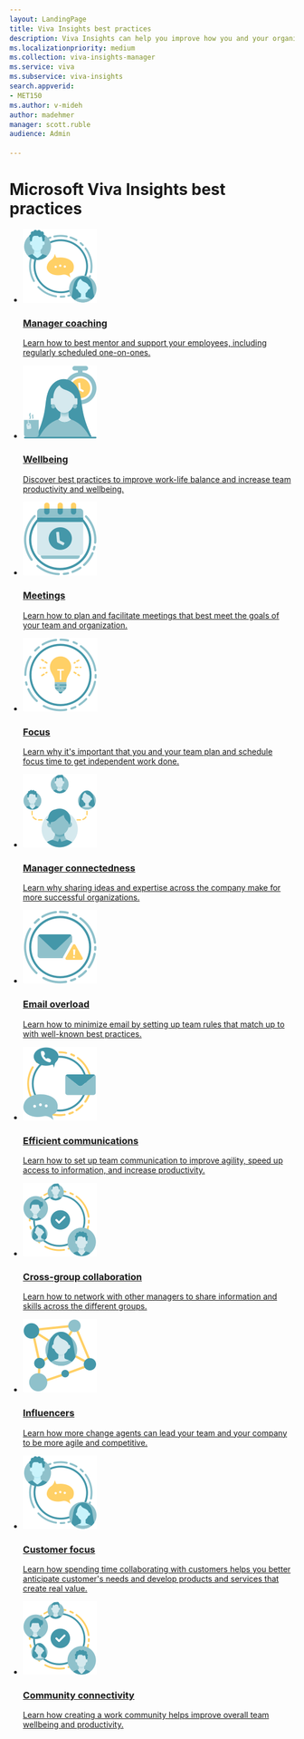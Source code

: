 ```yaml
---
layout: LandingPage
title: Viva Insights best practices
description: Viva Insights can help you improve how you and your organization gets work done
ms.localizationpriority: medium 
ms.collection: viva-insights-manager 
ms.service: viva 
ms.subservice: viva-insights 
search.appverid: 
- MET150 
ms.author: v-mideh
author: madehmer
manager: scott.ruble
audience: Admin

--- 
```

# Microsoft Viva Insights best practices

<!--Any changes you make here, please also make in the same gm-best-practices.md file in the manager-insights folder or ask madehmer to do it, since she's the instigator of this scenario. Thanks!-->
<ul class="panelContent cardsY">
    <li>
        <a href="gm-coaching.md">
        <div class="cardSize">
            <div class="cardPadding">
                <div class="card">
                    <div class="cardImageOuter">
                        <div class="cardImage">
                            <img src="../images/wpa/playbooks/manager-coaching-64x64.svg" alt="manager coaching"/>
                        </div>
                    </div>
                    <div class="cardText">
                        <h3>Manager coaching</h3>
                        <p>Learn how to best mentor and support your employees, including regularly scheduled one-on-ones.</p>
                    </div>
                </div>
            </div>
        </div>
        </a>
    </li>
    <li>
        <a href="gm-wellbeing.md">
        <div class="cardSize">
            <div class="cardPadding">
                <div class="card">
                    <div class="cardImageOuter">
                        <div class="cardImage">
                            <img src="../images/wpa/playbooks/wellbeing-64x64.svg" alt="wellbeing"/>
                        </div>
                    </div>
                    <div class="cardText">
                        <h3>Wellbeing</h3>
                        <p>Discover best practices to improve work-life balance and increase team productivity and wellbeing. </p>
                    </div>
                </div>
            </div>
        </div>
        </a>
    </li>
    <li>
        <a href="gm-meetings.md">
        <div class="cardSize">
            <div class="cardPadding">
                <div class="card">
                    <div class="cardImageOuter">
                        <div class="cardImage">
                            <img src="../images/wpa/playbooks/meetings-64x64.svg" alt="meetings" />
                        </div>
                    </div>
                    <div class="cardText">
                        <h3>Meetings</h3>
                        <p>Learn how to plan and facilitate meetings that best meet the goals of your team and organization.</p>
                    </div>
                </div>
            </div>
        </div>
        </a>
    </li>
    <li>
        <a href="gm-focus.md">
        <div class="cardSize">
            <div class="cardPadding">
                <div class="card">
                    <div class="cardImageOuter">
                        <div class="cardImage">
                            <img src="../images/wpa/playbooks/focus-64x64.svg" alt="focus" />
                        </div>
                    </div>
                    <div class="cardText">
                        <h3>Focus</h3>
                        <p>Learn why it's important that you and your team plan and schedule focus time to get independent work done.</p>
                    </div>
                </div>
            </div>
        </div>
        </a>
    </li>
    <li>
        <a href="gm-connectedness.md">
        <div class="cardSize">
            <div class="cardPadding">
                <div class="card">
                    <div class="cardImageOuter">
                        <div class="cardImage">
                            <img src="../images/wpa/playbooks/manage-connectedness-64x64.svg" alt="manage connectedness" />
                        </div>
                    </div>
                    <div class="cardText">
                        <h3>Manager connectedness</h3>
                        <p>Learn why sharing ideas and expertise across the company make for more successful organizations.</p>
                    </div>
                </div>
            </div>
        </div>
        </a>
    </li>
    <li>
        <a href="gm-overload.md">
        <div class="cardSize">
            <div class="cardPadding">
                <div class="card">
                    <div class="cardImageOuter">
                        <div class="cardImage">
                            <img src="../images/wpa/playbooks/email-overload-64x64.svg" alt="email overload" />
                        </div>
                    </div>
                    <div class="cardText">
                        <h3>Email overload</h3>
                        <p>Learn how to minimize email by setting up team rules that match up to with well-known best practices.</p>
                    </div>
                </div>
            </div>
        </div>
        </a>
    </li>
    <li>
        <a href="gm-communication.md">
        <div class="cardSize">
            <div class="cardPadding">
                <div class="card">
                    <div class="cardImageOuter">
                        <div class="cardImage">
                            <img src="../images/wpa/playbooks/efficient-communications-64x64.svg" alt="efficient communications" />
                        </div>
                    </div>
                    <div class="cardText">
                        <h3>Efficient communications</h3>
                        <p>Learn how to set up team communication to improve agility, speed up access to information, and increase productivity.</p>
                    </div>
                </div>
            </div>
        </div>
        </a>
    </li>
    <li>
        <a href="gm-cgcollaboration.md">
        <div class="cardSize">
            <div class="cardPadding">
                <div class="card">
                    <div class="cardImageOuter">
                        <div class="cardImage">
                            <img src="../images/wpa/playbooks/cross-group-collab-64x64.svg" alt="cross-group collaboration" />
                        </div>
                    </div>
                    <div class="cardText">
                        <h3>Cross-group collaboration</h3>
                        <p>Learn how to network with other managers to share information and skills across the different groups.</p>
                    </div>
                </div>
            </div>
        </div>
        </a>
    </li>
    <li>
        <a href="gm-influencer.md">
        <div class="cardSize">
            <div class="cardPadding">
                <div class="card">
                    <div class="cardImageOuter">
                        <div class="cardImage">
                            <img src="../images/wpa/playbooks/influencer-64x64.svg" alt="influencer" />
                        </div>
                    </div>
                    <div class="cardText">
                        <h3>Influencers</h3>
                        <p>Learn how more change agents can lead your team and your company to be more agile and competitive.</p>
                    </div>
                </div>
            </div>
        </div>
        </a>
    </li>
    <li>
        <a href="gm-cust-collab.md">
        <div class="cardSize">
            <div class="cardPadding">
                <div class="card">
                    <div class="cardImageOuter">
                        <div class="cardImage">
                            <img src="../images/wpa/playbooks/manager-coaching-64x64.svg" alt="customer focus"/>
                        </div>
                    </div>
                    <div class="cardText">
                        <h3>Customer focus</h3>
                        <p>Learn how spending time collaborating with customers helps you better anticipate customer's needs and develop products and services that create real value.</p>
                    </div>
                </div>
            </div>
        </div>
        </a>
    </li>
    <li>
        <a href="gm-connectivity.md">
        <div class="cardSize">
            <div class="cardPadding">
                <div class="card">
                    <div class="cardImageOuter">
                        <div class="cardImage">
                            <img src="../images/wpa/playbooks/cross-group-collab-64x64.svg" alt="customer focus"/>
                        </div>
                    </div>
                    <div class="cardText">
                        <h3>Community connectivity</h3>
                        <p>Learn how creating a work community helps improve overall team wellbeing and productivity.</p>
                    </div>
                </div>
            </div>
        </div>
        </a>
    </li>
</ul>
